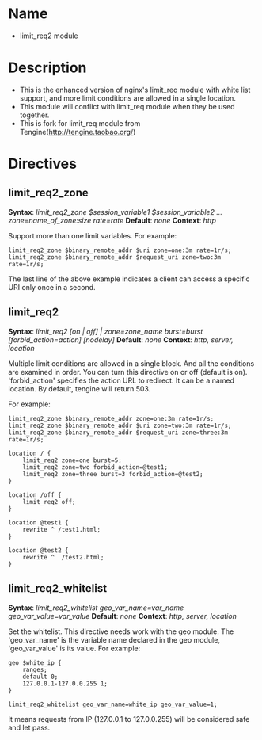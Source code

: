 Name
====

* limit_req2 module

Description
===========

* This is the enhanced version of nginx's limit_req module with white list support, and more limit conditions are allowed in a single location.
* This module will conflict with limit_req module when they be used together.
* This is fork for limit_req module from Tengine(http://tengine.taobao.org/)


Directives
==========

limit_req2_zone
-------------

**Syntax**: *limit_req2_zone $session_variable1 $session_variable2 ... zone=name_of_zone:size rate=rate*
**Default**: *none*
**Context**: *http*

Support more than one limit variables. For example:

    limit_req2_zone $binary_remote_addr $uri zone=one:3m rate=1r/s;
    limit_req2_zone $binary_remote_addr $request_uri zone=two:3m rate=1r/s;
    
The last line of the above example indicates a client can access a specific URI only once in a second.

limit_req2
------------------------

**Syntax**: *limit_req2 [on | off] | zone=zone_name burst=burst [forbid_action=action] \[nodelay\]*
**Default**: *none*
**Context**: *http, server, location*

Multiple limit conditions are allowed in a single block. And all the conditions are examined in order.
You can turn this directive on or off (default is on).
'forbid_action' specifies the action URL to redirect. It can be a named location. By default, tengine will return 503.

For example:

    limit_req2_zone $binary_remote_addr zone=one:3m rate=1r/s;
    limit_req2_zone $binary_remote_addr $uri zone=two:3m rate=1r/s;
    limit_req2_zone $binary_remote_addr $request_uri zone=three:3m rate=1r/s;

    location / {
        limit_req2 zone=one burst=5;
        limit_req2 zone=two forbid_action=@test1;
        limit_req2 zone=three burst=3 forbid_action=@test2;
    }

    location /off {
        limit_req2 off;
    }

    location @test1 {
        rewrite ^ /test1.html;
    }

    location @test2 {
        rewrite ^  /test2.html;
    }


limit_req2_whitelist
------------------------

**Syntax**: *limit_req2_whitelist geo_var_name=var_name geo_var_value=var_value*
**Default**: *none*
**Context**: *http, server, location*

Set the whitelist.
This directive needs work with the geo module. The 'geo_var_name' is the variable name declared in the geo module, 'geo_var_value' is its value. For example:

    geo $white_ip {
        ranges;
        default 0;
        127.0.0.1-127.0.0.255 1;
    }

    limit_req2_whitelist geo_var_name=white_ip geo_var_value=1;
    
It means requests from IP (127.0.0.1 to 127.0.0.255) will be considered safe and let pass.
